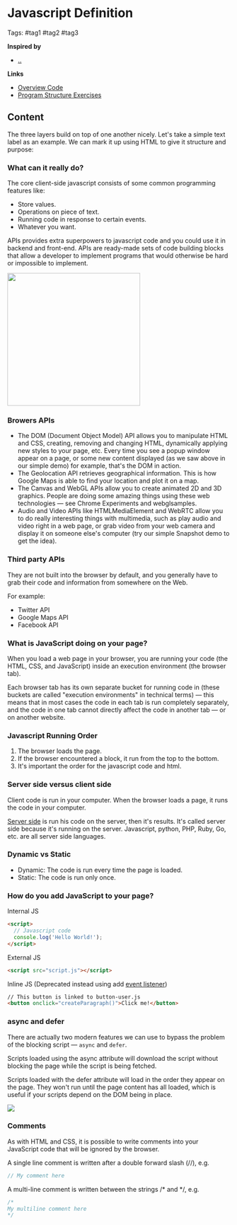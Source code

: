 # Javascript Definition

Tags: #tag1 #tag2 #tag3

**Inspired by**
- [..]()

**Links**
- [Overview Code](../samples/what-is-js/index.html)
- [Program Structure Exercises](../samples/eloquent-exercises/e-program-structure.js)

## Content

The three layers build on top of one another nicely. Let's take a simple text label as an example. We can mark it up using HTML to give it structure and purpose:

### What can it really do?

The core client-side javascript consists of some common programming features like:

- Store values.
- Operations on piece of text.
- Running code in response to certain events.
- Whatever you want.

APIs provides extra superpowers to javascript code and you could use it in backend and front-end. APIs are ready-made sets of code building blocks that allow a developer to implement programs that would otherwise be hard or impossible to implement. 

<img src="https://developer.mozilla.org/en-US/docs/Learn/JavaScript/First_steps/What_is_JavaScript/browser.png" style="height:300px">

### Browers APIs

- The DOM (Document Object Model) API allows you to manipulate HTML and CSS, creating, removing and changing HTML, dynamically applying new styles to your page, etc. Every time you see a popup window appear on a page, or some new content displayed (as we saw above in our simple demo) for example, that's the DOM in action.
- The Geolocation API retrieves geographical information. This is how Google Maps is able to find your location and plot it on a map.
- The Canvas and WebGL APIs allow you to create animated 2D and 3D graphics. People are doing some amazing things using these web technologies — see Chrome Experiments and webglsamples.
- Audio and Video APIs like HTMLMediaElement and WebRTC allow you to do really interesting things with multimedia, such as play audio and video right in a web page, or grab video from your web camera and display it on someone else's computer (try our simple Snapshot demo to get the idea).

### Third party APIs 

They are not built into the browser by default, and you generally have to grab their code and information from somewhere on the Web. 

For example:

- Twitter API
- Google Maps API
- Facebook API

### What is JavaScript doing on your page?

When you load a web page in your browser, you are running your code (the HTML, CSS, and JavaScript) inside an execution environment (the browser tab).

Each browser tab has its own separate bucket for running code in (these buckets are called "execution environments" in technical terms) — this means that in most cases the code in each tab is run completely separately, and the code in one tab cannot directly affect the code in another tab — or on another website. 

### Javascript Running Order

1. The browser loads the page.
2. If the browser encountered a block, it run from the top to the bottom.
3. It's important the order for the javascript code and html.

### Server side versus client side

Client code is run in your computer. When the browser loads a page, it runs the code in your computer.

[Server side](https://developer.mozilla.org/en-US/docs/Learn/Server-side) is run his code on the server, then it's results. It's called server side because it's running on the server. Javascript, python, PHP, Ruby, Go, etc. are all server side languages.

### Dynamic vs Static

- Dynamic: The code is run every time the page is loaded.
- Static: The code is run only once.

### How do you add JavaScript to your page?

Internal JS

```html
<script>
  // Javascript code
  console.log('Hello World!');
</script>
```

External JS

```html
<script src="script.js"></script>
```

Inline JS (Deprecated instead using add [event listener](https://developer.mozilla.org/en-US/docs/Learn/JavaScript/First_steps/What_is_JavaScript#using_addeventlistener_instead))
```html
// This button is linked to button-user.js
<button onclick="createParagraph()">Click me!</button>
```

### async and defer

There are actually two modern features we can use to bypass the problem of the blocking script — `async` and `defer`.

Scripts loaded using the async attribute will download the script without blocking the page while the script is being fetched.

Scripts loaded with the defer attribute will load in the order they appear on the page. They won't run until the page content has all loaded, which is useful if your scripts depend on the DOM being in place.

<img src="https://developer.mozilla.org/en-US/docs/Learn/JavaScript/First_steps/What_is_JavaScript/async-defer.jpg">

### Comments

As with HTML and CSS, it is possible to write comments into your JavaScript code that will be ignored by the browser.

A single line comment is written after a double forward slash (//), e.g.
```javascript
// My comment here
```
A multi-line comment is written between the strings /* and */, e.g.
```javascript
/*
My multiline comment here
*/
```